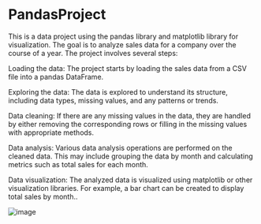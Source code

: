 # PandasProject
This is a data project using the pandas library and matplotlib library for visualization. The goal is to analyze sales data for a company over the course of a year. The project involves several steps:

Loading the data: The project starts by loading the sales data from a CSV file into a pandas DataFrame.

Exploring the data: The data is explored to understand its structure, including data types, missing values, and any patterns or trends.

Data cleaning: If there are any missing values in the data, they are handled by either removing the corresponding rows or filling in the missing values with appropriate methods.

Data analysis: Various data analysis operations are performed on the cleaned data. This may include grouping the data by month and calculating metrics such as total sales for each month.

Data visualization: The analyzed data is visualized using matplotlib or other visualization libraries. For example, a bar chart can be created to display total sales by month..

![image](https://github.com/korek293/PandasProject/assets/125805835/08efb23d-00b7-460b-9349-947e900b82fd)

